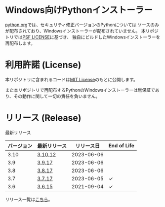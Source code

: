 # Windows向けPythonインストーラー

[python.org](https://www.python.org/)では、セキュリティ修正バージョンのPythonについては
ソースのみが配布されており、Windowsインストーラーが配布されていません。
本リポジトリでは[PSF LICENSE](https://docs.python.org/3/license.html#psf-license)に基づき、
独自にビルドしたWindowsインストーラーを再配布します。

# 利用許諾 (License)

本リポジトリに含まれるコードは[MIT License](https://github.com/kai2nenobu/win-python-installer/blob/main/LICENSE)のもとに公開します。

また本リポジトリで再配布するPythonのWindowsインストーラーは無保証であり、その動作に関して一切の責任を負いません。

# リリース (Release)

最新リリース

| バージョン | 最新リリース                                                                      | リリース日 | End of Life |
|------------|-----------------------------------------------------------------------------------|------------|-------------|
|       3.10 | [3.10.12](https://github.com/kai2nenobu/win-python-installer/releases/tag/v3.10.12) | 2023-06-06 |             |
|        3.9 | [3.9.17](https://github.com/kai2nenobu/win-python-installer/releases/tag/v3.9.17) | 2023-06-06 |             |
|        3.8 | [3.8.17](https://github.com/kai2nenobu/win-python-installer/releases/tag/v3.8.17) | 2023-06-06 |             |
|        3.7 | [3.7.17](https://github.com/kai2nenobu/win-python-installer/releases/tag/v3.7.17) | 2023-06-05 | ✓           |
|        3.6 | [3.6.15](https://github.com/kai2nenobu/win-python-installer/releases/tag/v3.6.15) | 2021-09-04 | ✓           |

リリース一覧は[こちら](https://github.com/kai2nenobu/win-python-installer/releases)。
